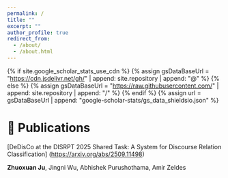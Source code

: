 ```yaml
---
permalink: /
title: ""
excerpt: ""
author_profile: true
redirect_from: 
  - /about/
  - /about.html
---
```


{% if site.google_scholar_stats_use_cdn %}
{% assign gsDataBaseUrl = "https://cdn.jsdelivr.net/gh/" | append: site.repository | append: "@" %}
{% else %}
{% assign gsDataBaseUrl = "https://raw.githubusercontent.com/" | append: site.repository | append: "/" %}
{% endif %}
{% assign url = gsDataBaseUrl | append: "google-scholar-stats/gs_data_shieldsio.json" %}

<span class='anchor' id='about-me'></span>

# 📝 Publications 

[DeDisCo at the DISRPT 2025 Shared Task: A System for Discourse Relation Classification]
(https://arxiv.org/abs/2509.11498)

**Zhuoxuan Ju**, Jingni Wu, Abhishek Purushothama, Amir Zeldes
